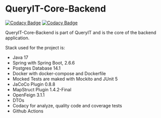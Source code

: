 # QueryIT-Core-Backend

[![Codacy Badge](https://app.codacy.com/project/badge/Grade/4c8ccb06b5d54695930971418779c1d0)](https://www.codacy.com/gh/nicugnm/queryit-core-backend/dashboard?utm_source=github.com&amp;utm_medium=referral&amp;utm_content=nicugnm/queryit-core-backend&amp;utm_campaign=Badge_Grade)
[![Codacy Badge](https://app.codacy.com/project/badge/Coverage/4c8ccb06b5d54695930971418779c1d0)](https://www.codacy.com/gh/nicugnm/queryit-core-backend/dashboard?utm_source=github.com&utm_medium=referral&utm_content=nicugnm/queryit-core-backend&utm_campaign=Badge_Coverage)

QueryIT-Core-Backend is part of QueryIT and is the core of the backend application.

Stack used for the project is:

* Java 17
* Spring with Spring Boot, 2.6.6
* Postgres Database 14.1
* Docker with docker-compose and Dockerfile
* Mocked Tests are maked with Mockito and JUnit 5
* JaCoCo Plugin 0.8.8
* MapStruct Plugin 1.4.2-Final
* OpenFeign 3.1.1
* DTOs
* Codacy for analyze, quality code and coverage tests
* Github Actions

